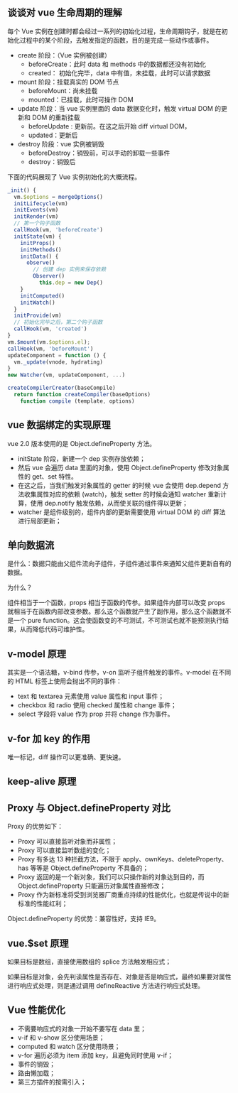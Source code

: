 ## 谈谈对 vue 生命周期的理解

每个 Vue 实例在创建时都会经过一系列的初始化过程，生命周期钩子，就是在初始化过程中的某个阶段，去触发指定的函数，目的是完成一些动作或事件。

- create 阶段：（Vue 实例被创建）
  - beforeCreate：此时 data 和 methods 中的数据都还没有初始化
  - created： 初始化完毕，data 中有值，未挂载，此时可以请求数据
- mount 阶段：挂载真实的 DOM 节点
  - beforeMount：尚未挂载
  - mounted：已挂载，此时可操作 DOM
- update 阶段：当 vue 实例里面的 data 数据变化时，触发 virtual DOM 的更新和 DOM 的重新挂载
  - beforeUpdate : 更新前。在这之后开始 diff virtual DOM，
  - updated：更新后
- destroy 阶段：vue 实例被销毁
  - beforeDestroy：销毁前，可以手动的卸载一些事件
  - destroy：销毁后

下面的代码展现了 Vue 实例初始化的大概流程。

```js
_init() {
  vm.$options = mergeOptions()
  initLifecycle(vm)
  initEvents(vm)
  initRender(vm)
  // 第一个钩子函数
  callHook(vm, 'beforeCreate')
  initState(vm) {
    initProps()
    initMethods()
    initData() {
      observe()
        // 创建 dep 实例来保存依赖
        Observer()
          this.dep = new Dep()
    }
    initComputed()
    initWatch()
  }
  initProvide(vm)
  // 初始化完毕之后，第二个钩子函数
  callHook(vm, 'created')
}
vm.$mount(vm.$options.el);
callHook(vm, 'beforeMount')
updateComponent = function () {
  vm._update(vnode, hydrating)
}
new Watcher(vm, updateComponent, ...)

createCompilerCreator(baseCompile)
  return function createCompiler(baseOptions)
    function compile (template, options)
```

## vue 数据绑定的实现原理

vue 2.0 版本使用的是 Object.defineProperty 方法。

- initState 阶段，新建一个 dep 实例存放依赖；
- 然后 vue 会遍历 data 里面的对象，使用 Object.defineProperty 修改对象属性的 get、set 特性。
- 在这之后，当我们触发对象属性的 getter 的时候 vue 会使用 dep.depend 方法收集属性对应的依赖 (watch)，触发 setter 的时候会通知 watcher 重新计算，使用 dep.notify 触发依赖，从而使关联的组件得以更新；
- watcher 是组件级别的，组件内部的更新需要使用 virtual DOM 的 diff 算法进行局部更新；

## 单向数据流

是什么：数据只能由父组件流向子组件，子组件通过事件来通知父组件更新自有的数据。

为什么？

组件相当于一个函数，props 相当于函数的传参。如果组件内部可以改变 props 就相当于在函数内部改变参数。那么这个函数就产生了副作用，那么这个函数就不是一个 pure function。这会使函数变的不可测试，不可测试也就不能预测执行结果，从而降低代码可维护性。

## v-model 原理

其实是一个语法糖，v-bind 传参，v-on 监听子组件触发的事件。v-model 在不同的 HTML 标签上使用会抛出不同的事件：

- text 和 textarea 元素使用 value 属性和 input 事件；
- checkbox 和 radio 使用 checked 属性和 change 事件；
- select 字段将 value 作为 prop 并将 change 作为事件。

## v-for 加 key 的作用

唯一标记，diff 操作可以更准确、更快速。

## keep-alive 原理

## Proxy 与 Object.defineProperty 对比

Proxy 的优势如下：

- Proxy 可以直接监听对象而非属性；
- Proxy 可以直接监听数组的变化；
- Proxy 有多达 13 种拦截方法，不限于 apply、ownKeys、deleteProperty、has 等等是 Object.defineProperty 不具备的；
- Proxy 返回的是一个新对象，我们可以只操作新的对象达到目的，而 Object.defineProperty 只能遍历对象属性直接修改；
- Proxy 作为新标准将受到浏览器厂商重点持续的性能优化，也就是传说中的新标准的性能红利；

Object.defineProperty 的优势：兼容性好，支持 IE9。

## vue.$set 原理

如果目标是数组，直接使用数组的 splice 方法触发相应式；

如果目标是对象，会先判读属性是否存在、对象是否是响应式，最终如果要对属性进行响应式处理，则是通过调用 defineReactive 方法进行响应式处理。

## Vue 性能优化

- 不需要响应式的对象一开始不要写在 data 里；
- v-if 和 v-show 区分使用场景；
- computed 和 watch  区分使用场景；
- v-for 遍历必须为 item 添加 key，且避免同时使用 v-if；
- 事件的销毁；
- 路由懒加载；
- 第三方插件的按需引入；
